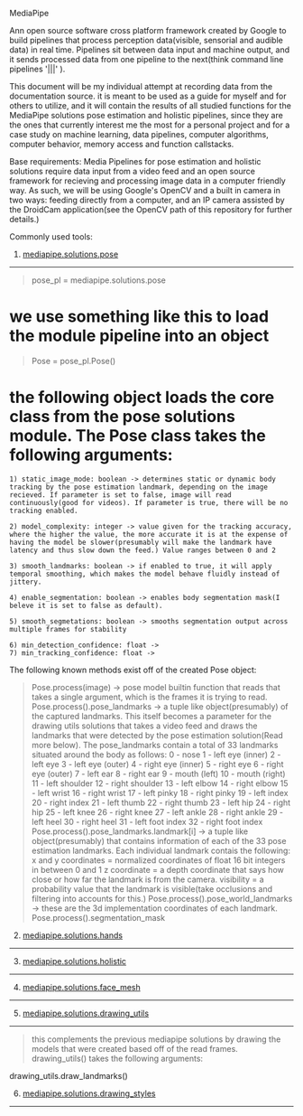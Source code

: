 MediaPipe

Ann open source software cross platform framework created by Google to build pipelines that process perception data(visible, sensorial and audible data) in real time. Pipelines sit between data input and machine output, and it sends processed data from one pipeline to the next(think command line pipelines '|||' ).

This document will be my individual attempt at recording data from the documentation source. it is meant to be used as a guide for myself and for others to utilize, and it will contain the results of all studied functions for the MediaPipe solutions pose estimation and holistic pipelines, since they are the ones that currently interest me the most for a personal project and for a case study on machine learning, data pipelines, computer algorithms, computer behavior, memory access and function callstacks. 

Base requirements: Media Pipelines for pose estimation and holistic solutions require data input from a video feed and an open source framework for recieving and processing image data in a computer friendly way. As such, we will be using Google's OpenCV and a built in camera in two ways: feeding directly from a computer, and an IP camera assisted by the DroidCam application(see the OpenCV path of this repository for further details.)

Commonly used tools:
1. <ins>mediapipe.solutions.pose</ins>
---------------------------------------------------------------------------------------
> pose_pl = mediapipe.solutions.pose 
# we use something like this to load the module pipeline into an object

> Pose = pose_pl.Pose()
# the following object loads the core class from the pose solutions module. The Pose class takes the following arguments:
    1) static_image_mode: boolean -> determines static or dynamic body tracking by the pose estimation landmark, depending on the image recieved. If parameter is set to false, image will read continuously(good for videos). If parameter is true, there will be no tracking enabled.

    2) model_complexity: integer -> value given for the tracking accuracy, where the higher the value, the more accurate it is at the expense of having the model be slower(presumably will make the landmark have latency and thus slow down the feed.) Value ranges between 0 and 2
    
    3) smooth_landmarks: boolean -> if enabled to true, it will apply temporal smoothing, which makes the model behave fluidly instead of jittery.

    4) enable_segmentation: boolean -> enables body segmentation mask(I beleve it is set to false as default).
    
    5) smooth_segmetations: boolean -> smooths segmentation output across multiple frames for stability

    6) min_detection_confidence: float -> 
    7) min_tracking_confidence: float ->
    
The following known methods exist off of the created Pose object:
> Pose.process(image) -> pose model builtin function that reads that takes a single argument, which is the frames it is trying to read.
> Pose.process().pose_landmarks -> a tuple like object(presumably) of the captured landmarks. This itself becomes a parameter for the drawing utils solutions that takes a video feed and draws the landmarks that were detected by the pose estimation solution(Read more below). The pose_landmarks contain a total of 33 landmarks situated around the body as follows:
    0 - nose
    1 - left eye (inner)
    2 - left eye
    3 - left eye (outer)
    4 - right eye (inner)
    5 - right eye
    6 - right eye (outer)
    7 - left ear
    8 - right ear
    9 - mouth (left)
    10 - mouth (right)
    11 - left shoulder
    12 - right shoulder
    13 - left elbow
    14 - right elbow
    15 - left wrist
    16 - right wrist
    17 - left pinky
    18 - right pinky
    19 - left index
    20 - right index
    21 - left thumb
    22 - right thumb
    23 - left hip
    24 - right hip
    25 - left knee
    26 - right knee
    27 - left ankle
    28 - right ankle
    29 - left heel
    30 - right heel
    31 - left foot index
    32 - right foot index
> Pose.process().pose_landmarks.landmark[i] -> a tuple like object(presumably) that contains information of each of the 33 pose estimation landmarks. Each individual landmark contais the following:
    x and y coordinates = normalized coordinates of float 16 bit integers in between 0 and 1
    z coordinate = a depth coordinate that says how close or how far the landmark is from the camera. 
    visibility = a probability value that the landmark is visible(take occlusions and filtering into accounts for this.)
> Pose.process().pose_world_landmarks -> these are the 3d implementation coordinates of each landmark. 
> Pose.process().segmentation_mask


2. <ins>mediapipe.solutions.hands</ins>
---------------------------------------------------------------------------------------


3. <ins>mediapipe.solutions.holistic</ins>
---------------------------------------------------------------------------------------


4. <ins>mediapipe.solutions.face_mesh</ins>
---------------------------------------------------------------------------------------


5. <ins>mediapipe.solutions.drawing_utils</ins>
---------------------------------------------------------------------------------------
> this complements the previous mediapipe solutions by drawing the models that were created based off of the read frames.
drawing_utils() takes the following arguments:
    
drawing_utils.draw_landmarks() 


6. <ins>mediapipe.solutions.drawing_styles</ins>
---------------------------------------------------------------------------------------

